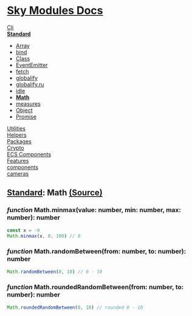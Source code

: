 <!--- This Math was auto-generated using "pnpm exec sky readme" --> 

# [Sky Modules Docs](../../README.md)

[Cli](..%2F..%2Fcli%2FREADME.md)   
**[Standard](..%2F..%2Fcore%2FREADME.md)**   
* [Array](..%2F..%2Fcore%2FArray%2FREADME.md)
* [bind](..%2F..%2Fcore%2Fbind%2FREADME.md)
* [Class](..%2F..%2Fcore%2FClass%2FREADME.md)
* [EventEmitter](..%2F..%2Fcore%2FEventEmitter%2FREADME.md)
* [fetch](..%2F..%2Fcore%2Ffetch%2FREADME.md)
* [globalify](..%2F..%2Fcore%2Fglobalify%2FREADME.md)
* [globalify.ru](..%2F..%2Fcore%2Fglobalify%2FREADME.md)
* [idle](..%2F..%2Fcore%2Fidle%2FREADME.md)
* **[Math](..%2F..%2Fcore%2FMath%2FREADME.md)**
* [measures](..%2F..%2Fcore%2Fmeasures%2FREADME.md)
* [Object](..%2F..%2Fcore%2FObject%2FREADME.md)
* [Promise](..%2F..%2Fcore%2FPromise%2FREADME.md)
  
[Utilities](..%2F..%2Futilities%2FREADME.md)   
[Helpers](..%2F..%2Fhelpers%2FREADME.md)   
[Packages](..%2F..%2Fpkgs%2FREADME.md)   
[Crypto](..%2F..%2Fcrypto%2FREADME.md)   
[ECS Components](..%2F..%2Fecs%2FREADME.md)   
[Features](..%2F..%2Ffeatures%2FREADME.md)   
[components](..%2F..%2Freact%2Fcomponents%2FREADME.md)   
[cameras](..%2F..%2FThree%2Fcameras%2FREADME.md)   

## [Standard](..%2F..%2Fcore%2FREADME.md): Math [(Source)](..%2F..%2Fcore%2FMath%2F)

  
### _function_ Math.minmax(value: number, min: number, max: number): number

```ts
const x = -9
Math.minmax(x, 0, 100) // 0

```

### _function_ Math.randomBetween(from: number, to: number): number

```ts
Math.randomBetween(0, 10) // 0 - 10

```

### _function_ Math.roundedRandomBetween(from: number, to: number): number

```ts
Math.roundedRandomBetween(0, 10) // rounded 0 - 10

```